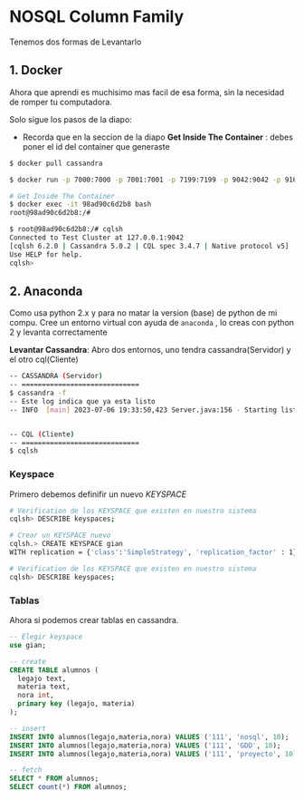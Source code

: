 # NOSQL Column Family

Tenemos dos formas de Levantarlo

## 1. Docker

Ahora que aprendi es muchisimo mas facil de esa forma, sin la necesidad de romper tu computadora.

Solo sigue los pasos de la diapo:

- Recorda que en la seccion de la diapo **Get Inside The Container** : debes poner el id del container que generaste

```sh
$ docker pull cassandra

$ docker run -p 7000:7000 -p 7001:7001 -p 7199:7199 -p 9042:9042 -p 9160:9160 --name cassandra -d cassandra:latest

# Get Inside The Container
$ docker exec -it 98ad90c6d2b8 bash
root@98ad90c6d2b8:/#

$ root@98ad90c6d2b8:/# cqlsh
Connected to Test Cluster at 127.0.0.1:9042
[cqlsh 6.2.0 | Cassandra 5.0.2 | CQL spec 3.4.7 | Native protocol v5]
Use HELP for help.
cqlsh>
```



## 2. Anaconda

Como usa python 2.x y para no matar la version (base) de python de mi compu. Cree un entorno virtual con ayuda de `anaconda` , lo creas con python 2 y levanta correctamente

**Levantar Cassandra**: Abro dos entornos, uno tendra cassandra(Servidor) y el otro cql(Cliente)

```sh
-- CASSANDRA (Servidor)
-- =============================
$ cassandra -f 
-- Este log indica que ya esta listo
-- INFO  [main] 2023-07-06 19:33:50,423 Server.java:156 - Starting listening for CQL clients on localhost/127.0.0.1:9042 (unencrypted)...


-- CQL (Cliente)
-- =============================
$ cqlsh
```





### Keyspace

Primero debemos definifir un nuevo *KEYSPACE*

```sh
# Verification de los KEYSPACE que existen en nuestro sistema
cqlsh> DESCRIBE keyspaces;

# Crear un KEYSPACE nuevo
cqlsh.> CREATE KEYSPACE gian
WITH replication = {'class':'SimpleStrategy', 'replication_factor' : 1};

# Verification de los KEYSPACE que existen en nuestro sistema
cqlsh> DESCRIBE keyspaces;
```



### Tablas

Ahora si podemos crear tablas en cassandra.

```sql
-- Elegir keyspace
use gian;

-- create
CREATE TABLE alumnos (
  legajo text,
  materia text,
  nora int,
  primary key (legajo, materia)
);

-- insert
INSERT INTO alumnos(legajo,materia,nora) VALUES ('111', 'nosql', 10);
INSERT INTO alumnos(legajo,materia,nora) VALUES ('111', 'GDD', 10);
INSERT INTO alumnos(legajo,materia,nora) VALUES ('111', 'proyecto', 10);

-- fetch
SELECT * FROM alumnos;
SELECT count(*) FROM alumnos;
```